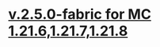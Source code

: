 # [v.2.5.0-fabric for MC 1.21.6,1.21.7,1.21.8](https://github.com/XxRexRaptorxX/MineTraps/compare/v.2.5.0-fabric-dev1...v.2.5.0-fabric-dev3)

